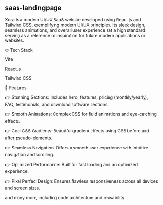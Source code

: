 ## saas-landingpage
Xora is a modern UI/UX SaaS website developed using React.js and Tailwind CSS, exemplifying modern UI/UX principles. Its sleek design, seamless animations, and overall user experience set a high standard, serving as a reference or inspiration for future modern applications or websites.

⚙️ Tech Stack

Vite

React.js

Tailwind CSS

🔋 Features

👉 Stunning Sections: Includes hero, features, pricing (monthly/yearly), FAQ, testimonials, and download software sections.

👉 Smooth Animations: Complex CSS for fluid animations and eye-catching effects.

👉 Cool CSS Gradients: Beautiful gradient effects using CSS before and after pseudo-elements.

👉 Seamless Navigation: Offers a smooth user experience with intuitive navigation and scrolling.

👉 Optimized Performance: Built for fast loading and an optimized experience.

👉 Pixel Perfect Design: Ensures flawless responsiveness across all devices and screen sizes.

and many more, including code architecture and reusability
